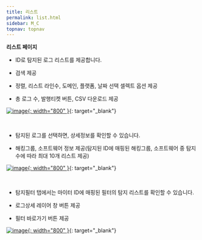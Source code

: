 ```yaml
---
title: 리스트
permalink: list.html
sidebar: M_C
topnav: topnav
---
```



**리스트 페이지**

- ID로 탐지된 로그 리스트를 제공합니다.

- 검색 제공

- 정렬, 리스트 라인수, 도메인, 플랫폼, 날짜 선택 셀렉트 옵션 제공

- 총 로그 수, 발행티켓 버튼, CSV 다운로드 제공

[![image](/docs/images/Manual/common/mitre/list/1.png){: width="800" }](/docs/images/Manual/common/mitre/list/1.png){: target="_blank"}

 <br />

- 탐지된 로그를 선택하면, 상세정보를 확인할 수 있습니다.

- 해킹그룹, 소프트웨어 정보 제공(탐지된 ID에 매핑된 해킹그룹, 소프트웨어 중 탐지 수에 따라 최대 10개 리스트 제공)

[![image](/docs/images/Manual/common/mitre/list/2.png){: width="800" }](/docs/images/Manual/common/mitre/list/2.png){: target="_blank"}

<br />

- 탐지필터 탭에서는 마이터 ID에 매핑된 필터의 탐지 리스트를 확인할 수 있습니다.

- 로그상세 레이어 창 버튼 제공

- 필터 바로가기 버튼 제공

[![image](/docs/images/Manual/common/mitre/list/3.png){: width="800" }](/docs/images/Manual/common/mitre/list/3.png){: target="_blank"}

 